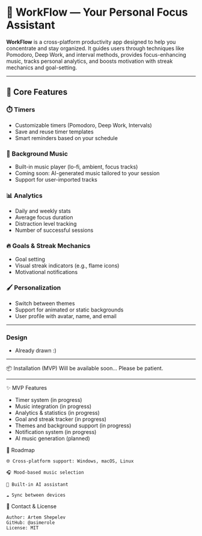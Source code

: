 # 🌿 WorkFlow — Your Personal Focus Assistant

**WorkFlow** is a cross-platform productivity app designed to help you concentrate and stay organized. It guides users through techniques like Pomodoro, Deep Work, and interval methods, provides focus-enhancing music, tracks personal analytics, and boosts motivation with streak mechanics and goal-setting.

---

## 🚀 Core Features

### ⏱️ Timers
- Customizable timers (Pomodoro, Deep Work, Intervals)
- Save and reuse timer templates
- Smart reminders based on your schedule

### 🎵 Background Music
- Built-in music player (lo-fi, ambient, focus tracks)
- Coming soon: AI-generated music tailored to your session
- Support for user-imported tracks

### 📊 Analytics
- Daily and weekly stats
- Average focus duration
- Distraction level tracking
- Number of successful sessions

### 🔥 Goals & Streak Mechanics
- Goal setting
- Visual streak indicators (e.g., flame icons)
- Motivational notifications

### 🖌️ Personalization
- Switch between themes
- Support for animated or static backgrounds
- User profile with avatar, name, and email

---

### Design
- Already drawn :)

---

📦 Installation (MVP)
Will be available soon... Please be patient.

---

✨ MVP Features

- Timer system (in progress)
- Music integration (in progress)
- Analytics & statistics (in progress)
- Goal and streak tracker (in progress)
- Themes and background support (in progress)
- Notification system (in progress)
- AI music generation (planned)

📅 Roadmap

    🌐 Cross-platform support: Windows, macOS, Linux

    🎧 Mood-based music selection

    💬 Built-in AI assistant

    ☁️ Sync between devices

🤝 Contact & License

    Author: Artem Shepelev
    GitHub: @asimerole
    License: MIT
